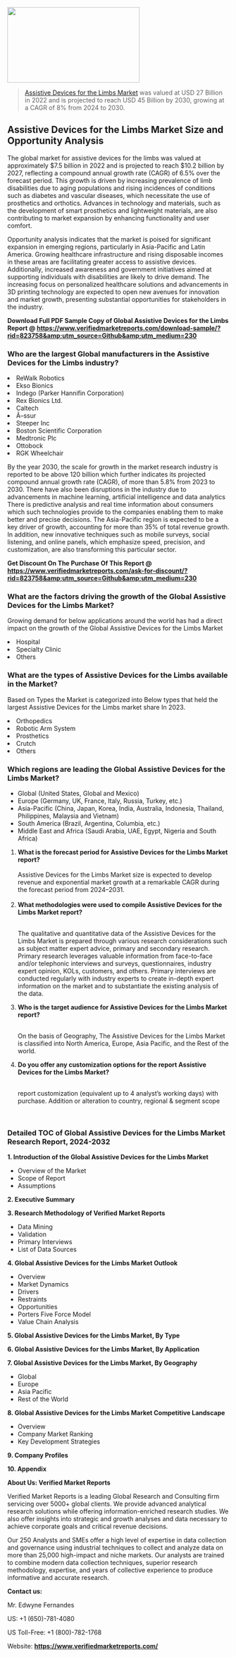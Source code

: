 <img src="https://ffe5etoiles.com/wp-content/uploads/2024/12/MST1-300x171.png" alt="" width="300" height="171" class="alignnone size-medium wp-image-20088" /><blockquote><p><p><a href="https://www.verifiedmarketreports.com/download-sample/?rid=823758&utm_source=Github&utm_medium=230" target="_blank">Assistive Devices for the Limbs Market</a> was valued at USD 27 Billion in 2022 and is projected to reach USD 45 Billion by 2030, growing at a CAGR of 8% from 2024 to 2030.</p></blockquote><p><h2>Assistive Devices for the Limbs Market Size and Opportunity Analysis</h2><p>The global market for assistive devices for the limbs was valued at approximately $7.5 billion in 2022 and is projected to reach $10.2 billion by 2027, reflecting a compound annual growth rate (CAGR) of 6.5% over the forecast period. This growth is driven by increasing prevalence of limb disabilities due to aging populations and rising incidences of conditions such as diabetes and vascular diseases, which necessitate the use of prosthetics and orthotics. Advances in technology and materials, such as the development of smart prosthetics and lightweight materials, are also contributing to market expansion by enhancing functionality and user comfort.</p><p>Opportunity analysis indicates that the market is poised for significant expansion in emerging regions, particularly in Asia-Pacific and Latin America. Growing healthcare infrastructure and rising disposable incomes in these areas are facilitating greater access to assistive devices. Additionally, increased awareness and government initiatives aimed at supporting individuals with disabilities are likely to drive demand. The increasing focus on personalized healthcare solutions and advancements in 3D printing technology are expected to open new avenues for innovation and market growth, presenting substantial opportunities for stakeholders in the industry.</p></p><p class=""><strong>Download Full PDF Sample Copy of Global Assistive Devices for the Limbs Report @ <a href="https://www.verifiedmarketreports.com/download-sample/?rid=823758&amp;utm_source=Github&amp;utm_medium=230" target="_blank">https://www.verifiedmarketreports.com/download-sample/?rid=823758&amp;utm_source=Github&amp;utm_medium=230</a></strong></p><h3 id="" class="">Who are the largest Global manufacturers in the Assistive Devices for the Limbs industry?</h3><p><li>ReWalk Robotics</li><li> Ekso Bionics</li><li> Indego (Parker Hannifin Corporation)</li><li> Rex Bionics Ltd.</li><li> Caltech</li><li> Ã–ssur</li><li> Steeper Inc</li><li> Boston Scientific Corporation</li><li> Medtronic Plc</li><li> Ottobock</li><li> RGK Wheelchair</li></p><div class=""><div class="" dir="" data-message-author-role="" data-message-id="" data-message-model-slug=""><div class=""><div class=""><div class=""><div class="" dir="" data-message-author-role="" data-message-id="" data-message-model-slug=""><div class=""><div class=""><p>By the year 2030, the scale for growth in the market research industry is reported to be above 120 billion which further indicates its projected compound annual growth rate (CAGR), of more than 5.8% from 2023 to 2030. There have also been disruptions in the industry due to advancements in machine learning, artificial intelligence and data analytics There is predictive analysis and real time information about consumers which such technologies provide to the companies enabling them to make better and precise decisions. The Asia-Pacific region is expected to be a key driver of growth, accounting for more than 35% of total revenue growth. In addition, new innovative techniques such as mobile surveys, social listening, and online panels, which emphasize speed, precision, and customization, are also transforming this particular sector.</p><p><strong>Get Discount On The Purchase Of This Report @&nbsp; <a href="https://www.verifiedmarketreports.com/ask-for-discount/?rid=823758&amp;utm_source=Github&amp;utm_medium=230" target="_blank">https://www.verifiedmarketreports.com/ask-for-discount/?rid=823758&amp;utm_source=Github&amp;utm_medium=230</a></strong></p></div></div></div></div></div></div></div></div><h3 id="" class="">What are the factors driving the growth of the Global Assistive Devices for the Limbs Market?</h3><p id="" class="">Growing demand for below applications around the world has had a direct impact on the growth of the Global Assistive Devices for the Limbs Market</p><p id="" class=""><li>Hospital</li><li> Specialty Clinic</li><li> Others</li></p><h3 id="" class="">What are the types of Assistive Devices for the Limbs available in the Market?</h3><p id="" class="">Based on Types the Market is categorized into Below types that held the largest Assistive Devices for the Limbs market share In 2023.</p><p id="" class=""><li>Orthopedics</li><li> Robotic Arm System</li><li> Prosthetics</li><li> Crutch</li><li> Others</li></p><h3 id="" class="">Which regions are leading the Global Assistive Devices for the Limbs Market?</h3><ul><li>Global (United States, Global and Mexico)</li><li>Europe (Germany, UK, France, Italy, Russia, Turkey, etc.)</li><li>Asia-Pacific (China, Japan, Korea, India, Australia, Indonesia, Thailand, Philippines, Malaysia and Vietnam)</li><li>South America (Brazil, Argentina, Columbia, etc.)</li><li>Middle East and Africa (Saudi Arabia, UAE, Egypt, Nigeria and South Africa)</li></ul><p><ol><li><strong>What is the forecast period for Assistive Devices for the Limbs Market report?<br /></strong><br /><span data-sheets-root="1" data-sheets-value="{&quot;1&quot;:2,&quot;2&quot;:&quot;XXXX size is expected to develop revenue and exponential market growth at a remarkable CAGR during the forecast period from 2024&ndash;2030.&quot;}" data-sheets-userformat="{&quot;2&quot;:12674,&quot;4&quot;:{&quot;1&quot;:2,&quot;2&quot;:16776960},&quot;10&quot;:2,&quot;11&quot;:0,&quot;15&quot;:&quot;Arial&quot;,&quot;16&quot;:12}">Assistive Devices for the Limbs Market size is expected to develop revenue and exponential market growth at a remarkable CAGR during the forecast period from 2024&ndash;2031.</span><br /><br /></li><li><strong>What methodologies were used to compile Assistive Devices for the Limbs Market report?<br /><br /></strong><p>The qualitative and quantitative data of the&nbsp;Assistive Devices for the Limbs Market is prepared through various research considerations such as subject matter expert advice, primary and secondary research. Primary research leverages valuable information from face-to-face and/or telephonic interviews and surveys, questionnaires, industry expert opinion, KOLs, customers, and others. Primary interviews are conducted regularly with industry experts to create in-depth expert information on the market and to substantiate the existing analysis of the data.&nbsp;</p></li><li><strong>Who is the target audience for Assistive Devices for the Limbs Market report?<br /><br /></strong><p>On the basis of Geography, The&nbsp;Assistive Devices for the Limbs Market is classified into North America, Europe, Asia Pacific, and the Rest of the world.</p></li><li><strong>Do you offer any customization options for the report Assistive Devices for the Limbs Market?<br /><br /></strong><p>report customization (equivalent up to 4 analyst&rsquo;s working days) with purchase. Addition or alteration to country, regional &amp; segment scope</p><p>&nbsp;</p></li></ol></p><h3 id="" class="">Detailed TOC of Global Assistive Devices for the Limbs Market Research Report, 2024-2032</h3><p id="" class=""><strong>1. Introduction of the Global Assistive Devices for the Limbs Market</strong></p><ul><li>Overview of the Market</li><li>Scope of Report</li><li>Assumptions</li></ul><p id="" class=""><strong>2. Executive Summary</strong></p><p id="" class=""><strong>3. Research Methodology of&nbsp;Verified Market Reports</strong></p><ul><li>Data Mining</li><li>Validation</li><li>Primary Interviews</li><li>List of Data Sources</li></ul><p id="" class=""><strong>4. Global Assistive Devices for the Limbs Market Outlook</strong></p><ul><li>Overview</li><li>Market Dynamics</li><li>Drivers</li><li>Restraints</li><li>Opportunities</li><li>Porters Five Force Model</li><li>Value Chain Analysis</li></ul><p id="" class=""><strong>5. Global Assistive Devices for the Limbs Market, By&nbsp;Type</strong></p><p id="" class=""><strong>6. Global Assistive Devices for the Limbs Market, By Application</strong></p><p id="" class=""><strong>7. Global Assistive Devices for the Limbs Market, By Geography</strong></p><ul><li>Global</li><li>Europe</li><li>Asia Pacific</li><li>Rest of the World</li></ul><p id="" class=""><strong>8. Global Assistive Devices for the Limbs Market Competitive Landscape</strong></p><ul><li>Overview</li><li>Company Market Ranking</li><li>Key Development Strategies</li></ul><p id="" class=""><strong>9. Company Profiles</strong></p><p id="" class=""><strong>10. Appendix</strong></p><p id="" class=""><strong>About Us: Verified Market Reports</strong></p><p id="" class="">Verified Market Reports is a leading Global Research and Consulting firm servicing over 5000+ global clients. We provide advanced analytical research solutions while offering information-enriched research studies. We also offer insights into strategic and growth analyses and data necessary to achieve corporate goals and critical revenue decisions.</p><p id="" class="">Our 250 Analysts and SMEs offer a high level of expertise in data collection and governance using industrial techniques to collect and analyze data on more than 25,000 high-impact and niche markets. Our analysts are trained to combine modern data collection techniques, superior research methodology, expertise, and years of collective experience to produce informative and accurate research.</p><p id="" class=""><strong>Contact us:</strong></p><p id="" class="">Mr. Edwyne Fernandes</p><p id="" class="">US: +1 (650)-781-4080</p><p id="" class="">US Toll-Free: +1 (800)-782-1768</p><p id="" class="">Website: <a target="" data-test-app-aware-link=""><strong>https://www.verifiedmarketreports.com/</strong></a></p>

